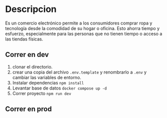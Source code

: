 # Descripcion
 Es un  comercio electrónico permite a los consumidores comprar ropa y tecnología desde la comodidad de su hogar o oficina. Esto ahorra tiempo y esfuerzo, especialmente para las personas que no tienen tiempo o acceso a las tiendas físicas.

## Correr en dev

1. clonar el directorio.
2. crear una copia del archivo ```.env.template``` y renombrarlo a ```.env``` y cambiar las variables de entorno.
3. Instalar dependencias ```npm install```
4. Levantar base de datos ```docker compose up -d```
5. Correr proyecto ```npm run dev```



## Correr en prod


